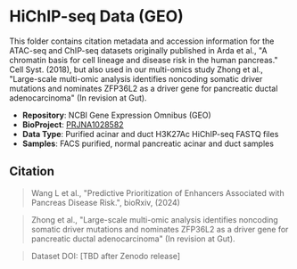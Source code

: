 # HiChIP-seq Data (GEO)

This folder contains citation metadata and accession information for the ATAC-seq and ChIP-seq datasets originally published in Arda et al., "A chromatin basis for cell lineage and disease risk in the human pancreas." Cell Syst. (2018), but also used in our multi-omics study Zhong et al., "Large-scale multi-omic analysis identifies noncoding somatic driver mutations and nominates ZFP36L2 as a driver gene for pancreatic ductal adenocarcinoma" (In revision at Gut).

- **Repository**: NCBI Gene Expression Omnibus (GEO)
- **BioProject**: [PRJNA1028582](https://www.ncbi.nlm.nih.gov/bioproject/1028582)
- **Data Type**: Purified acinar and duct H3K27Ac HiChIP-seq FASTQ files
- **Samples**: FACS purified, normal pancreatic acinar and duct samples

## Citation

> Wang L et al., "Predictive Prioritization of Enhancers Associated with Pancreas Disease Risk.", bioRxiv, (2024)

> Zhong et al., "Large-scale multi-omic analysis identifies noncoding somatic driver mutations and nominates ZFP36L2 as a driver gene for pancreatic ductal adenocarcinoma" (In revision at Gut).

> Dataset DOI: [TBD after Zenodo release]

